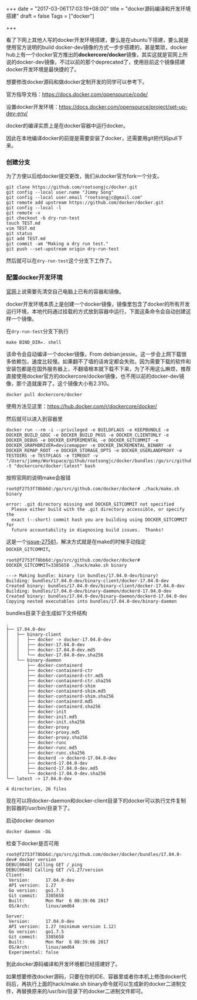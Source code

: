 +++
date = "2017-03-06T17:03:19+08:00"
title = "docker源码编译和开发环境搭建"
draft = false
Tags = ["docker"]

+++

看了下网上其他人写的docker开发环境搭建，要么是在ubuntu下搭建，要么就是使用官方说明的build docker-dev镜像的方式一步步搭建的，甚是繁琐，docker hub上有一个docker官方推出的**dockercore/docker**镜像，其实这就是官网上所说的docker-dev镜像，不过以前的那个deprecated了，使用目前这个镜像搭建docker开发环境是最快捷的了。

想要修改docker源码和做docker定制开发的同学可以参考下。

官方指导文档：https://docs.docker.com/opensource/code/

设置docker开发环境：https://docs.docker.com/opensource/project/set-up-dev-env/

docker的编译实质上是在docker容器中运行docker。

因此在本地编译docker的前提是需要安装了docker，还需要用git把代码pull下来。

### 创建分支

为了方便以后给docker提交更改，我们从docker官方fork一个分支。

```shell
git clone https://github.com/rootsongjc/docker.git
git config --local user.name "Jimmy Song"
git config --local user.email "rootsongjc@gmail.com"
git remote add upstream https://github.com/docker/docker.git
git config --local -l
git remote -v
git checkout -b dry-run-test
touch TEST.md
vim TEST.md
git status
git add TEST.md
git commit -am "Making a dry run test."
git push --set-upstream origin dry-run-test
```

然后就可以在``dry-run-test``这个分支下工作了。

### 配置docker开发环境

[官网](https://docs.docker.com/opensource/project/set-up-dev-env/)上说需要先清空自己电脑上已有的容器和镜像。

docker开发环境本质上是创建一个docker镜像，镜像里包含了docker的所有开发运行环境，本地代码通过挂载的方式放到容器中运行，下面这条命令会自动创建这样一个镜像。

在``dry-run-test``分支下执行

```Shell
make BIND_DIR=. shell
```

该命令会自动编译一个docker镜像，From debian:jessie。这一步会上网下载很多依赖包，速度比较慢。如果翻不了墙的话肯定都会失败。因为需要下载的软件和安装包都是在国外服务器上，不翻墙根本就下载不下来，为了不用这么麻烦，推荐直接使用docker官方的dockercore/docker镜像，也不用以前的docker-dev镜像，那个造就废弃了。这个镜像大小有2.31G。

```
docker pull dockercore/docker
```

使用方法见这里：https://hub.docker.com/r/dockercore/docker/

然后就可以进入到容器里

```Shell
docker run --rm -i --privileged -e BUILDFLAGS -e KEEPBUNDLE -e DOCKER_BUILD_GOGC -e DOCKER_BUILD_PKGS -e DOCKER_CLIENTONLY -e DOCKER_DEBUG -e DOCKER_EXPERIMENTAL -e DOCKER_GITCOMMIT -e DOCKER_GRAPHDRIVER=devicemapper -e DOCKER_INCREMENTAL_BINARY -e DOCKER_REMAP_ROOT -e DOCKER_STORAGE_OPTS -e DOCKER_USERLANDPROXY -e TESTDIRS -e TESTFLAGS -e TIMEOUT -v "/Users/jimmy/Workspace/github/rootsongjc/docker/bundles:/go/src/github.com/docker/docker/bundles" -t "dockercore/docker:latest" bash
```

按照官网的说明make会报错

```
root@f2753f78bb6d:/go/src/github.com/docker/docker# ./hack/make.sh binary                          

error: .git directory missing and DOCKER_GITCOMMIT not specified
  Please either build with the .git directory accessible, or specify the
  exact (--short) commit hash you are building using DOCKER_GITCOMMIT for
  future accountability in diagnosing build issues.  Thanks!
```

这是一个[issue-27581](https://github.com/docker/docker/issues/27581)，解决方式就是在make的时候手动指定``DOCKER_GITCOMMIT``。

```
root@f2753f78bb6d:/go/src/github.com/docker/docker# DOCKER_GITCOMMIT=3385658 ./hack/make.sh binary

---> Making bundle: binary (in bundles/17.04.0-dev/binary)
Building: bundles/17.04.0-dev/binary-client/docker-17.04.0-dev
Created binary: bundles/17.04.0-dev/binary-client/docker-17.04.0-dev
Building: bundles/17.04.0-dev/binary-daemon/dockerd-17.04.0-dev
Created binary: bundles/17.04.0-dev/binary-daemon/dockerd-17.04.0-dev
Copying nested executables into bundles/17.04.0-dev/binary-daemon
```

bundles目录下会生成如下文件结构

```
.
├── 17.04.0-dev
│   ├── binary-client
│   │   ├── docker -> docker-17.04.0-dev
│   │   ├── docker-17.04.0-dev
│   │   ├── docker-17.04.0-dev.md5
│   │   └── docker-17.04.0-dev.sha256
│   └── binary-daemon
│       ├── docker-containerd
│       ├── docker-containerd-ctr
│       ├── docker-containerd-ctr.md5
│       ├── docker-containerd-ctr.sha256
│       ├── docker-containerd-shim
│       ├── docker-containerd-shim.md5
│       ├── docker-containerd-shim.sha256
│       ├── docker-containerd.md5
│       ├── docker-containerd.sha256
│       ├── docker-init
│       ├── docker-init.md5
│       ├── docker-init.sha256
│       ├── docker-proxy
│       ├── docker-proxy.md5
│       ├── docker-proxy.sha256
│       ├── docker-runc
│       ├── docker-runc.md5
│       ├── docker-runc.sha256
│       ├── dockerd -> dockerd-17.04.0-dev
│       ├── dockerd-17.04.0-dev
│       ├── dockerd-17.04.0-dev.md5
│       └── dockerd-17.04.0-dev.sha256
└── latest -> 17.04.0-dev

4 directories, 26 files
```

现在可以将docker-daemon和docker-client目录下的docker可以执行文件复制到容器的/usr/bin/目录下了。

启动docker deamon

```Shell
docker daemon -D&
```

检查下docker是否可用

```
root@f2753f78bb6d:/go/src/github.com/docker/docker/bundles/17.04.0-dev# docker version
DEBU[0048] Calling GET /_ping                           
DEBU[0048] Calling GET /v1.27/version                   
Client:
 Version:      17.04.0-dev
 API version:  1.27
 Go version:   go1.7.5
 Git commit:   3385658
 Built:        Mon Mar  6 08:39:06 2017
 OS/Arch:      linux/amd64

Server:
 Version:      17.04.0-dev
 API version:  1.27 (minimum version 1.12)
 Go version:   go1.7.5
 Git commit:   3385658
 Built:        Mon Mar  6 08:39:06 2017
 OS/Arch:      linux/amd64
 Experimental: false
```

到此docker源码编译和开发环境都已经搭建好了。

如果想要修改docker源码，只要在你的IDE、容器里或者你本机上修改docker代码后，再执行上面的hack/make.sh binary命令就可以生成新的docker二进制文件，再替换原来的/usr/bin/目录下的docker二进制文件即可。